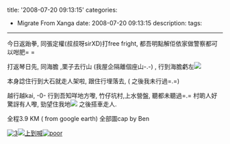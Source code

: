 title: '2008-07-20 09:13:15'
categories:
  - Migrate From Xanga
date: 2008-07-20 09:13:15
description:
tags:
---

今日返跆拳,
同張定權(叔叔呀sirXD)打free fright,
都吾明點解佢依家做警察都可以咁肥= =

打返琴日先,
同海膽 ,栗子去行山 (我屋企隔離個座山-.-) ,
行到海膽虧左![](http://s.xanga.com/images/laughing.gif)

本身諗住行到大石就走人架啦,
跟住行埋落去, ( 之後我未行過=.=)

越行越kai, -0-
行到吾知咩地方嚟, 竹仔坑村,上水營盤, 
聽都未聽過=.= 
村啲人好驚訝有人嚟, 勁望住我地![](http://s.xanga.com/images/whatevah.gif)
之後搭車走人.

全程3.9 KM ( from google earth)
全部圖cap by Ben

 [![](http://x25.xanga.com/ff1c817b45735200995129/z155798525.png "3")](http://photo.xanga.com/j_lhy/25ff1200995129/photo.html)[![](http://xf3.xanga.com/94ec8b4546635200994846/z155798263.jpg "上到喊")](http://photo.xanga.com/j_lhy/f394e200994846/photo.html)[![](http://xf9.xanga.com/207c857421135200994728/z155798162.jpg "poor")](http://photo.xanga.com/j_lhy/f9207200994728/photo.html)

 